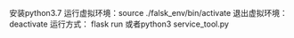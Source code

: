 安装python3.7
运行虚拟环境：source ./falsk_env/bin/activate
退出虚拟环境：deactivate
运行方式：
    flask run
    或者python3 service_tool.py
